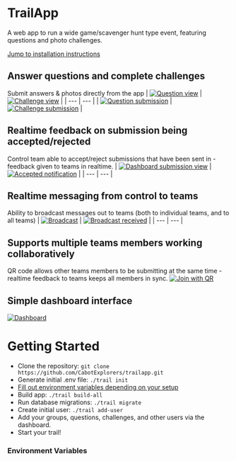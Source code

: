 # TrailApp
A web app to run a wide game/scavenger hunt type event, featuring questions and photo challenges.

[Jump to installation instructions](#getting-started)

## Answer questions and complete challenges
Submit answers & photos directly from the app
| [![Question view](docs/questions.png)](docs/questions.png) | [![Challenge view](docs/challenges.png)](docs/challenges.png) |
| --- | --- |
| [![Question submission](docs/question-submission.png)](docs/question-submission.png) | [![Challenge submission](docs/challenge-submission.jpg)](docs/challenge-submission.jpg) |

## Realtime feedback on submission being accepted/rejected
Control team able to accept/reject submissions that have been sent in - feedback given to teams in realtime.
| [![Dashboard submission view](docs/submission-received.jpg)](docs/submission-received.jpg) | [![Accepted notification](docs/submission-accepted.png)](docs/submission-accepted.png) |
| --- | --- |

## Realtime messaging from control to teams
Ability to broadcast messages out to teams (both to individual teams, and to all teams)
| [![Broadcast](docs/broadcast.png)](docs/broadcast.png) | [![Broadcast received](docs/broadcast-received.png)](docs/broadcast-received.png) |
| --- | --- |

## Supports multiple teams members working collaboratively
QR code allows other teams members to be submitting at the same time - realtime feedback to teams keeps all members in sync.
[![Join with QR](docs/join-qr.png)](docs/join-qr.png)

## Simple dashboard interface
[![Dashboard](docs/dashboard.png)](docs/dashboard.png)

# Getting Started
- Clone the repository: `git clone https://github.com/CabotExplorers/trailapp.git`
- Generate initial .env file: `./trail init`
- [Fill out environment variables depending on your setup](#environment-variables)
- Build app: `./trail build-all`
- Run database migrations: `./trail migrate`
- Create initial user: `./trail add-user`
- Add your groups, questions, challenges, and other users via the dashboard.
- Start your trail!

### Environment Variables

